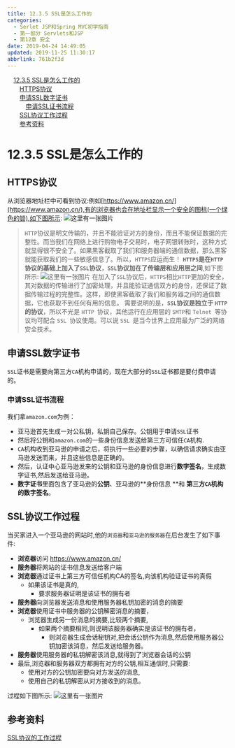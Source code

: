 ```yaml
---
title: 12.3.5 SSL是怎么工作的
categories: 
  - Serlet JSP和Spring MVC初学指南
  - 第一部分 Servlets和JSP
  - 第12章 安全
date: 2019-04-24 14:49:05
updated: 2019-11-25 11:30:17
abbrlink: 761b2f3d
---
```

<div id='my_toc'><a href="/JavaReadingNotes/761b2f3d/#12.3.5-SSL是怎么工作的" class="header_1">12.3.5 SSL是怎么工作的</a><br><a href="/JavaReadingNotes/761b2f3d/#HTTPS协议" class="header_2">HTTPS协议</a><br><a href="/JavaReadingNotes/761b2f3d/#申请SSL数字证书" class="header_2">申请SSL数字证书</a><br><a href="/JavaReadingNotes/761b2f3d/#申请SSL证书流程" class="header_3">申请SSL证书流程</a><br><a href="/JavaReadingNotes/761b2f3d/#SSL协议工作过程" class="header_2">SSL协议工作过程</a><br><a href="/JavaReadingNotes/761b2f3d/#参考资料" class="header_2">参考资料</a><br></div>
<style>
    .header_1{
        margin-left: 1em;
    }
    .header_2{
        margin-left: 2em;
    }
    .header_3{
        margin-left: 3em;
    }
    .header_4{
        margin-left: 4em;
    }
    .header_5{
        margin-left: 5em;
    }
    .header_6{
        margin-left: 6em;
    }
</style>
<!--more-->
<script>if (navigator.platform.search('arm')==-1){document.getElementById('my_toc').style.display = 'none';}
var e,p = document.getElementsByTagName('p');while (p.length>0) {e = p[0];e.parentElement.removeChild(e);}
</script>

<!--end-->
# 12.3.5 SSL是怎么工作的 #
## HTTPS协议 ##
从浏览器地址栏中可看到协议:例如[https://www.amazon.cn/](https://www.amazon.cn/),有的浏览器也会在地址栏显示一个安全的图标(一个绿色的锁),如下图所示:
![这里有一张图片](https://image-1257720033.cos.ap-shanghai.myqcloud.com/blog/readbooknote/ServlerJSPAndSpring%20MVCChuXueZhiNan/Chapter12/15.png)
> `HTTP`协议是明文传输的，并且不能验证对方的身份，而且不能保证数据的完整性。而当我们在网络上进行购物电子交易时，电子网银转账时，这种方式就显得很不安全了。如果黑客截取了我们和服务器端的通信数据，那么黑客就能获取我们的一些敏感信息了。所以，`HTTPS`应运而生！
> **`HTTPS`是在`HTTP`协议的基础上加入了`SSL`协议**，**`SSL`协议加在了传输层和应用层之间**,如下图所示:
> ![这里有一张图片](https://image-1257720033.cos.ap-shanghai.myqcloud.com/blog/readbooknote/ServlerJSPAndSpring%20MVCChuXueZhiNan/Chapter12/17.png)
> 在加入了`SSL`协议后，`HTTPS`相比`HTTP`更加的安全，其对数据的传输进行了加密处理，并且能验证通信双方的身份，还保证了数据传输过程的完整性。这样，即使黑客截取了我们和服务器之间的通信数据，它也获取不到任何有用的信息。
> 需要说明的是，**`SSL`协议是独立于 `HTTP `的协议**，所以不光是 `HTTP `协议，其他运行在应用层的 `SMTP`和 `Telnet `等协议均可配合 `SSL `协议使用。可以说 `SSL `是当今世界上应用最为广泛的网络安全技术。

## 申请SSL数字证书 ##
`SSL`证书是需要向第三方`CA`机构申请的，现在大部分的`SSL`证书都是要付费申请的。
### 申请SSL证书流程 ###
我们拿`amazon.com`为例：
- 亚马逊首先生成一对公私钥，私钥自己保存。公钥用于申请`SSL`证书
- 然后将公钥和`amazon.com`的一些身份信息发送给第三方可信任`CA`机构.
- `CA`机构收到亚马逊的申请之后，将执行一些必要的步骤，以确信请求确实由亚马逊发送而来，并且这些信息是正确的。
- 然后，认证中心亚马逊发来的公钥和亚马逊的身份信息进行**数字签名**，生成数字证书,然后发送给亚马逊。
- **数字证书**里面包含了亚马逊的**公钥**、亚马逊的**身份信息 **和 **第三方`CA`机构的数字签名**。

## SSL协议工作过程 ##
当买家进入一个亚马逊的网站时,他的`浏览器`和`亚马逊的服务器`在后台发生了如下事件:
- **浏览器**访问 https://www.amazon.cn/
- **服务器**将网站的证书信息发送给客户端
- **浏览器**通过证书上第三方可信任机构CA的签名,向该机构验证证书的真假
    - 如果该证书是真的,
        - 要求服务器证明是该证书的拥有者
- **服务器**向浏览器发送消息和使用服务器私钥加密的消息的摘要
- **浏览器**使用证书中服务器的公钥解密消息的摘要，
    - 浏览器生成另一份消息的摘要,比较两个摘要,
        - 如果两个摘要相同,则说明该服务器确实是该证书的拥有者，
            - 则浏览器生成会话秘钥对,把会话公钥作为消息,然后使用服务器公钥加密该消息，然后发送给服务器。
- **服务器**使用服务器的私钥解密该消息,就得到了浏览器会话的公钥
- 最后,浏览器和服务器双方都拥有对方的公钥,相互通信时,只需要:
    - 使用对方的公钥加密要向对方发送的消息,
    - 使用自己的私钥解密从对方接收到的消息。

过程如下图所示:
![这里有一张图片](https://image-1257720033.cos.ap-shanghai.myqcloud.com/blog/readbooknote/ServlerJSPAndSpring%20MVCChuXueZhiNan/Chapter12/16.png)
## 参考资料 ##
[SSL协议的工作过程](https://blog.csdn.net/qq_36119192/article/details/84395154#t1)

